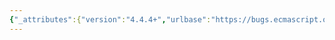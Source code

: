 ```yaml
---
{"_attributes":{"version":"4.4.4+","urlbase":"https://bugs.ecmascript.org/","maintainer":"dherman@mozilla.com"},"bug":{"bug_id":1982,"creation_ts":"2013-09-29 05:21:00 -0700","short_desc":"21.2.6: \"properties\" -> \"property\"","delta_ts":"2013-10-29 09:46:38 -0700","product":"Draft for 6th Edition","component":"editorial issue","version":"Rev 19: September 27, 2013 Draft","rep_platform":"All","op_sys":"All","bug_status":"RESOLVED","resolution":"FIXED","priority":"Normal","bug_severity":"normal","everconfirmed":true,"reporter":{"uid":"andrebargull","name":"André Bargull"},"assigned_to":{"uid":"allen","name":"Allen Wirfs-Brock"},"long_desc":[{"commentid":5656,"comment_count":0,"who":{"uid":"andrebargull","name":"André Bargull"},"bug_when":"2013-09-29 05:21:43 -0700","thetext":"21.2.6  Properties of RegExp Instances:\n\nRegExp instances only have a single property, therefore change \"properties\" to \"property\". The NOTE in 21.2.6 can also be remove b/c it no longer applies."},{"commentid":5702,"comment_count":1,"who":{"uid":"allen","name":"Allen Wirfs-Brock"},"bug_when":"2013-09-30 12:47:13 -0700","thetext":"fixed in rev20 editor's draft"},{"commentid":6152,"comment_count":2,"who":{"uid":"allen","name":"Allen Wirfs-Brock"},"bug_when":"2013-10-29 09:46:38 -0700","thetext":"fixed in rev20 draft, Oct. 28, 2013"}]}}
---
```

